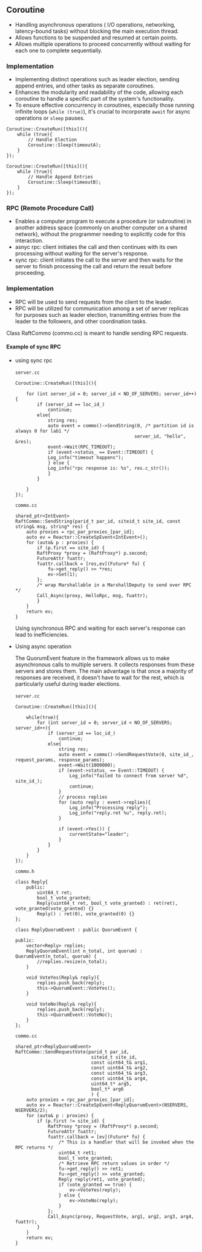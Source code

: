 
## Coroutine
- Handling asynchronous operations ( I/O operations, networking, latency-bound tasks) without blocking the main execution thread.
- Allows functions to be suspended and resumed at certain points.
- Allows multiple operations to proceed concurrently without waiting for each one to complete sequentially.


### Implementation 
- Implementing distinct operations such as leader election, sending append entries, and other tasks as separate coroutines.
- Enhances the modularity and readability of the code, allowing each coroutine to handle a specific part of the system's functionality.
- To ensure effective concurrency in coroutines, especially those running infinite loops (`while (true)`), it's crucial to incorporate `await` for async operations or `sleep` pauses. 

```
Coroutine::CreateRun([this](){
    while (true){
        // Handle Election        
        Coroutine::Sleep(timeoutA);
    }
});

Coroutine::CreateRun([this](){
    while (true){
        // Handle Append Entries        
        Coroutine::Sleep(timeoutB);
    }
});
```

### RPC (Remote Procedure Call)

- Enables a computer program to execute a procedure (or subroutine) in another address space (commonly on another computer on a shared network), without the programmer needing to explicitly code for this interaction.
- asnyc rpc: client initiates the call and then continues with its own processing without waiting for the server's response.
- sync rpc:  client initiates the call to the server and then waits for the server to finish processing the call and return the result before proceeding. 

### Implementation

- RPC will be used to send requests from the client to the leader.
- RPC will be utilized for communication among a set of server replicas for purposes such as leader election, transmitting entries from the leader to the followers, and other coordination tasks.

Class RaftCommo (commo.cc) is meant to handle sending RPC requests.

#### Example of sync RPC

- using sync rpc \
    \
    `server.cc` 
    ```
    Coroutine::CreateRun([this](){

        for (int server_id = 0; server_id < NO_OF_SERVERS; server_id++){
            if (server_id == loc_id_)
                continue;
            else{
                string res;
                auto event = commo()->SendString(0, /* partition id is always 0 for lab1 */
                                                server_id, "hello", &res);
                event->Wait(RPC_TIMEOUT); 
                if (event->status_ == Event::TIMEOUT) {
                Log_info("timeout happens");
                } else {
                Log_info("rpc response is: %s", res.c_str()); 
                }
            }

        }
    });
    ```
    `commo.cc` 
    ```
    shared_ptr<IntEvent> 
    RaftCommo::SendString(parid_t par_id, siteid_t site_id, const string& msg, string* res) {
        auto proxies = rpc_par_proxies_[par_id];
        auto ev = Reactor::CreateSpEvent<IntEvent>();
        for (auto& p : proxies) {
            if (p.first == site_id) {
            RaftProxy *proxy = (RaftProxy*) p.second;
            FutureAttr fuattr;
            fuattr.callback = [res,ev](Future* fu) {
                fu->get_reply() >> *res;
                ev->Set(1);
            };
            /* wrap Marshallable in a MarshallDeputy to send over RPC */
            Call_Async(proxy, HelloRpc, msg, fuattr);
            }
        }
        return ev;
    }
    ```

    Using synchronous RPC and waiting for each server's response can lead to inefficiencies. 

- Using async operation


    The QuorumEvent feature in the framework allows us to make asynchronous calls to multiple servers. It collects responses from these servers and stores them. The main advantage is that once a majority of responses are received, it doesn't have to wait for the rest, which is particularly useful during leader elections. \
    \
    `server.cc`

    ```
    Coroutine::CreateRun([this](){

        while(true){
            for (int server_id = 0; server_id < NO_OF_SERVERS; server_id++){
                if (server_id == loc_id_)
                    continue;
                else{
                    string res;
                    auto event = commo()->SendRequestVote(0, site_id_, request_params, response_params);
                    event->Wait(1000000);
                    if (event->status_ == Event::TIMEOUT) {
                        Log_info("failed to connect from server %d", site_id_);
                        continue;
                    }
                    // process replies
                    for (auto reply : event->replies){
                        Log_info("Processing reply");
                        Log_info("reply.ret %u", reply.ret);
                    }

                    if (event->Yes()) {
                        currentState="leader";
                    } 
                }
            }
        }
    });

    ```
    `commo.h`

    ```
    class Reply{
        public:
            uint64_t ret;
            bool_t vote_granted;
            Reply(uint64_t ret, bool_t vote_granted) : ret(ret), vote_granted(vote_granted) {}
            Reply() : ret(0), vote_granted(0) {}
    };

    class ReplyQuorumEvent : public QuorumEvent {

    public:
        vector<Reply> replies;
        ReplyQuorumEvent(int n_total, int quorum) : QuorumEvent(n_total, quorum) {
            //replies.resize(n_total);
        }

        void VoteYes(Reply& reply){
            replies.push_back(reply);
            this->QuorumEvent::VoteYes();
        }
        
        void VoteNo(Reply& reply){
            replies.push_back(reply);
            this->QuorumEvent::VoteNo();
        }
    };
    ```
    `commo.cc`
    ```
    shared_ptr<ReplyQuorumEvent> 
    RaftCommo::SendRequestVote(parid_t par_id,
                                siteid_t site_id,
                                const uint64_t& arg1,
                                const uint64_t& arg2,
                                const uint64_t& arg3,
                                const uint64_t& arg4,
                                uint64_t* arg5,
                                bool_t* arg6
                                ) {
        auto proxies = rpc_par_proxies_[par_id];
        auto ev = Reactor::CreateSpEvent<ReplyQuorumEvent>(NSERVERS, NSERVERS/2);
        for (auto& p : proxies) {
            if (p.first != site_id) {
                RaftProxy *proxy = (RaftProxy*) p.second;
                FutureAttr fuattr;
                fuattr.callback = [ev](Future* fu) {
                    /* This is a handler that will be invoked when the RPC returns */
                    uint64_t ret1;
                    bool_t vote_granted;
                    /* Retrieve RPC return values in order */
                    fu->get_reply() >> ret1;
                    fu->get_reply() >> vote_granted;
                    Reply reply(ret1, vote_granted);
                    if (vote_granted == true) {
                        ev->VoteYes(reply);
                    } else {
                        ev->VoteNo(reply);
                    }
                };
                Call_Async(proxy, RequestVote, arg1, arg2, arg3, arg4, fuattr);
            }
        }
        return ev;
    }

    ```